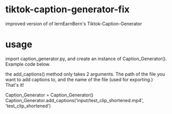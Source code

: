 # tiktok-caption-generator-fix
improved version of of lernEarnBern's Tiktok-Caption-Generator

# usage
import caption_generator.py, and create an instance of Caption_Generator(). Example code below.

the add_captions() method only takes 2 arguments. The path of the file you want to add captions to, and the name of the file (used for exporting.) That's it!

Caption_Generator = Caption_Generator()
Caption_Generator.add_captions('input/test_clip_shortened.mp4', 'test_clip_shortened')
